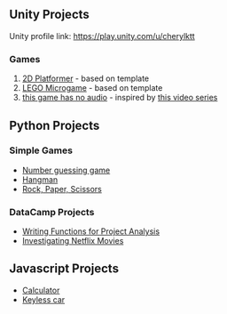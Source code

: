 ## Unity Projects

Unity profile link: https://play.unity.com/u/cherylktt

### Games
1. [2D Platformer](https://play.unity.com/p/620b4a61ac9bbd27b2de0683) - based on template
2. [LEGO Microgame](https://play.unity.com/p/620b73b0709aa228577a885c) - based on template
3. [this game has no audio](https://play.unity.com/p/62136e22baf5322ae49fd887) - inspired by [this video series](https://www.youtube.com/playlist?list=PLgOEwFbvGm5o8hayFB6skAfa8Z-mw4dPV)

## Python Projects

### Simple Games
- [Number guessing game](https://github.com/cherylktt/personalprojs/blob/main/python_projects/simple_games/guessing_game/guessing_game.py)
- [Hangman](https://github.com/cherylktt/personalprojs/blob/main/python_projects/simple_games/hangman/hangman.py)
- [Rock, Paper, Scissors](https://github.com/cherylktt/personalprojs/blob/main/python_projects/simple_games/rock_paper_scissors/rock_paper_scissors.py)

### DataCamp Projects
- [Writing Functions for Project Analysis](https://app.datacamp.com/workspace/w/0d710f10-ba8f-4f37-bb66-c72dbfc6f313)
- [Investigating Netflix Movies](https://app.datacamp.com/workspace/w/8264556b-cdcd-4bdd-ac67-1fa888f78df9)

## Javascript Projects

- [Calculator](https://github.com/cherylktt/personalprojs/blob/main/javascript_projects/calculator.js)
- [Keyless car](https://github.com/cherylktt/personalprojs/blob/main/javascript_projects/keyless_car.js)
